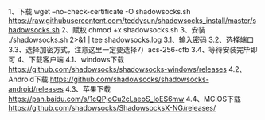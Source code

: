 1、下载
wget –no-check-certificate -O shadowsocks.sh https://raw.githubusercontent.com/teddysun/shadowsocks_install/master/shadowsocks.sh
2、赋权
chmod +x shadowsocks.sh
3、安装
./shadowsocks.sh 2>&1 | tee shadowsocks.log
3.1、输入密码
3.2、选择端口
3.3、选择加密方式，注意这里一定要选择7）acs-256-cfb
3.4、等待安装完毕即可
4、下载客户端
4.1、windows下载
https://github.com/shadowsocks/shadowsocks-windows/releases
4.2、Android下载
https://github.com/shadowsocks/shadowsocks-android/releases
4.3、苹果下载
https://pan.baidu.com/s/1cQPjoCu2cLaeoS_loES6mw
4.4、MCIOS下载
https://github.com/shadowsocks/ShadowsocksX-NG/releases/